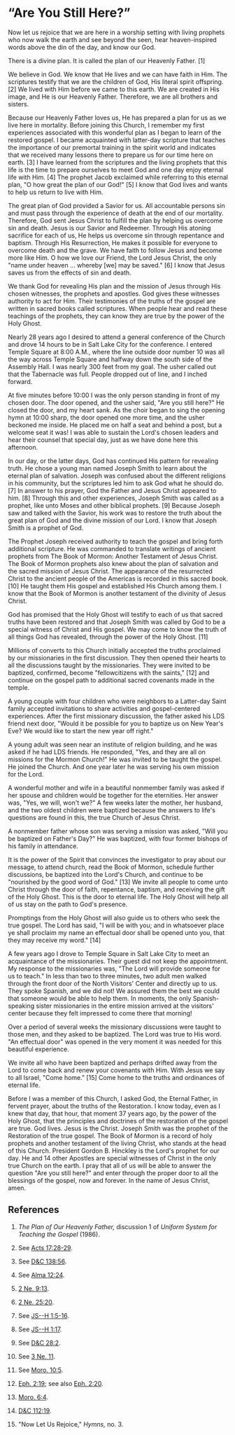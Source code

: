 # “Are You Still Here?”

Now let us rejoice that we are here in a worship setting with living prophets
who now walk the earth and see beyond the seen, hear heaven-inspired words
above the din of the day, and know our God.

There is a divine plan. It is called the plan of our Heavenly Father. [1]

We believe in God. We know that He lives and we can have faith in Him. The
scriptures testify that we are the children of God, His literal spirit
offspring. [2]  We lived with Him before we came to this earth. We are created
in His image, and He is our Heavenly Father. Therefore, we are all brothers
and sisters.

Because our Heavenly Father loves us, He has prepared a plan for us as we live
here in mortality. Before joining this Church, I remember my first experiences
associated with this wonderful plan as I began to learn of the restored
gospel. I became acquainted with latter-day scripture that teaches the
importance of our premortal training in the spirit world and indicates that we
received many lessons there to prepare us for our time here on earth. [3]  I
have learned from the scriptures and the living prophets that this life is the
time to prepare ourselves to meet God and one day enjoy eternal life with Him.
[4]  The prophet Jacob exclaimed while referring to this eternal plan, "O how
great the plan of our God!" [5]  I know that God lives and wants to help us
return to live with Him.

The great plan of God provided a Savior for us. All accountable persons sin
and must pass through the experience of death at the end of our mortality.
Therefore, God sent Jesus Christ to fulfill the plan by helping us overcome
sin and death. Jesus is our Savior and Redeemer. Through His atoning sacrifice
for each of us, He helps us overcome sin through repentance and baptism.
Through His Resurrection, He makes it possible for everyone to overcome death
and the grave. We have faith to follow Jesus and become more like Him. O how
we love our Friend, the Lord Jesus Christ, the only "name under heaven ...
whereby [we] may be saved." [6]  I know that Jesus saves us from the effects
of sin and death.

We thank God for revealing His plan and the mission of Jesus through His
chosen witnesses, the prophets and apostles. God gives these witnesses
authority to act for Him. Their testimonies of the truths of the gospel are
written in sacred books called scriptures. When people hear and read these
teachings of the prophets, they can know they are true by the power of the
Holy Ghost.

Nearly 28 years ago I desired to attend a general conference of the Church and
drove 14 hours to be in Salt Lake City for the conference. I entered Temple
Square at 8:00 A.M., where the line outside door number 10 was all the way
across Temple Square and halfway down the south side of the Assembly Hall. I
was nearly 300 feet from my goal. The usher called out that the Tabernacle was
full. People dropped out of line, and I inched forward.

At five minutes before 10:00 I was the only person standing in front of my
chosen door. The door opened, and the usher said, "Are you still here?" He
closed the door, and my heart sank. As the choir began to sing the opening
hymn at 10:00 sharp, the door opened one more time, and the usher beckoned me
inside. He placed me on half a seat and behind a post, but a welcome seat it
was! I was able to sustain the Lord's chosen leaders and hear their counsel
that special day, just as we have done here this afternoon.

In our day, or the latter days, God has continued His pattern for revealing
truth. He chose a young man named Joseph Smith to learn about the eternal plan
of salvation. Joseph was confused about the different religions in his
community, but the scriptures led him to ask God what he should do. [7]  In
answer to his prayer, God the Father and Jesus Christ appeared to him. [8]
Through this and other experiences, Joseph Smith was called as a prophet, like
unto Moses and other biblical prophets. [9]  Because Joseph saw and talked
with the Savior, his work was to restore the truth about the great plan of God
and the divine mission of our Lord. I know that Joseph Smith is a prophet of
God.

The Prophet Joseph received authority to teach the gospel and bring forth
additional scripture. He was commanded to translate writings of ancient
prophets from The Book of Mormon: Another Testament of Jesus Christ. The Book
of Mormon prophets also knew about the plan of salvation and the sacred
mission of Jesus Christ. The appearance of the resurrected Christ to the
ancient people of the Americas is recorded in this sacred book. [10]  He
taught them His gospel and established His Church among them. I know that the
Book of Mormon is another testament of the divinity of Jesus Christ.

God has promised that the Holy Ghost will testify to each of us that sacred
truths have been restored and that Joseph Smith was called by God to be a
special witness of Christ and His gospel. We may come to know the truth of all
things God has revealed, through the power of the Holy Ghost. [11]

Millions of converts to this Church initially accepted the truths proclaimed
by our missionaries in the first discussion. They then opened their hearts to
all the discussions taught by the missionaries. They were invited to be
baptized, confirmed, become "fellowcitizens with the saints," [12]  and
continue on the gospel path to additional sacred covenants made in the temple.

A young couple with four children who were neighbors to a Latter-day Saint
family accepted invitations to share activities and gospel-centered
experiences. After the first missionary discussion, the father asked his LDS
friend next door, "Would it be possible for you to baptize us on New Year's
Eve? We would like to start the new year off right."

A young adult was seen near an institute of religion building, and he was
asked if he had LDS friends. He responded, "Yes, and they are all on missions
for the Mormon Church!" He was invited to be taught the gospel. He joined the
Church. And one year later he was serving his own mission for the Lord.

A wonderful mother and wife in a beautiful nonmember family was asked if her
spouse and children would be together for the eternities. Her answer was,
"Yes, we will, won't we?" A few weeks later the mother, her husband, and the
two oldest children were baptized because the answers to life's questions are
found in this, the true Church of Jesus Christ.

A nonmember father whose son was serving a mission was asked, "Will you be
baptized on Father's Day?" He was baptized, with four former bishops of his
family in attendance.

It is the power of the Spirit that convinces the investigator to pray about
our message, to attend church, read the Book of Mormon, schedule further
discussions, be baptized into the Lord's Church, and continue to be "nourished
by the good word of God." [13]  We invite all people to come unto Christ
through the door of faith, repentance, baptism, and receiving the gift of the
Holy Ghost. This is the door to eternal life. The Holy Ghost will help all of
us stay on the path to God's presence.

Promptings from the Holy Ghost will also guide us to others who seek the true
gospel. The Lord has said, "I will be with you; and in whatsoever place ye
shall proclaim my name an effectual door shall be opened unto you, that they
may receive my word." [14]

A few years ago I drove to Temple Square in Salt Lake City to meet an
acquaintance of the missionaries. Their guest did not keep the appointment. My
response to the missionaries was, "The Lord will provide someone for us to
teach." In less than two to three minutes, two adult men walked through the
front door of the North Visitors' Center and directly up to us. They spoke
Spanish, and we did not! We assured them the best we could that someone would
be able to help them. In moments, the only Spanish-speaking sister
missionaries in the entire mission arrived at the visitors' center because
they felt impressed to come there that morning!

Over a period of several weeks the missionary discussions were taught to those
men, and they asked to be baptized. The Lord was true to His word. "An
effectual door" was opened in the very moment it was needed for this beautiful
experience.

We invite all who have been baptized and perhaps drifted away from the Lord to
come back and renew your covenants with Him. With Jesus we say to all Israel,
"Come home." [15]  Come home to the truths and ordinances of eternal life.

Before I was a member of this Church, I asked God, the Eternal Father, in
fervent prayer, about the truths of the Restoration. I know today, even as I
knew that day, that hour, that moment 37 years ago, by the power of the Holy
Ghost, that the principles and doctrines of the restoration of the gospel are
true. God lives. Jesus is the Christ. Joseph Smith was the prophet of the
Restoration of the true gospel. The Book of Mormon is a record of holy
prophets and another testament of the living Christ, who stands at the head of
this Church. President Gordon B. Hinckley is the Lord's prophet for our day.
He and 14 other Apostles are special witnesses of Christ in the only true
Church on the earth. I pray that all of us will be able to answer the question
"Are you still here?" and enter through the proper door to all the blessings
of the gospel, now and forever. In the name of Jesus Christ, amen.

## References

  1.   _The Plan of Our Heavenly Father,_ discussion 1 of _Uniform System for Teaching the Gospel_ (1986).

  2.  See [Acts 17:28-29](https://www.lds.org/scriptures/nt/acts/17.28-29?lang=eng#27).

  3.  See [D&amp;C 138:56](https://www.lds.org/scriptures/dc-testament/dc/138.56?lang=eng#55).

  4.  See [Alma 12:24](https://www.lds.org/scriptures/bofm/alma/12.24?lang=eng#23).

  5.   [2 Ne. 9:13](https://www.lds.org/scriptures/bofm/2-ne/9.13?lang=eng#12).

  6.   [2 Ne. 25:20](https://www.lds.org/scriptures/bofm/2-ne/25.20?lang=eng#19).

  7.  See [JS--H 1:5-16](https://www.lds.org/scriptures/pgp/js-h/1.5-16?lang=eng#4).

  8.  See [JS--H 1:17](https://www.lds.org/scriptures/pgp/js-h/1.17?lang=eng#16).

  9.  See [D&amp;C 28:2](https://www.lds.org/scriptures/dc-testament/dc/28.2?lang=eng#1).

  10.  See [3 Ne. 11](https://www.lds.org/scriptures/bofm/3-ne/11.title?lang=eng).

  11.  See [Moro. 10:5](https://www.lds.org/scriptures/bofm/moro/10.5?lang=eng#4).

  12.   [Eph. 2:19](https://www.lds.org/scriptures/nt/eph/2.19?lang=eng#18); see also [Eph. 2:20](https://www.lds.org/scriptures/nt/eph/2.20?lang=eng#19).

  13.   [Moro. 6:4](https://www.lds.org/scriptures/bofm/moro/6.4?lang=eng#3).

  14.   [D&amp;C 112:19](https://www.lds.org/scriptures/dc-testament/dc/112.19?lang=eng#18).

  15.  "Now Let Us Rejoice," _Hymns,_ no. 3.

